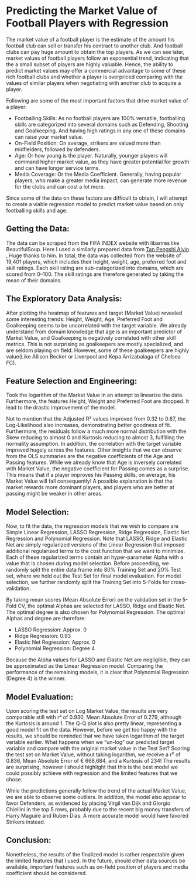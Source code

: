 # Predicting the Market Value of Football Players with Regression

The market value of a football player is the estimate of the amount his football club can sell or transfer his contract to another club. And football clubs can pay huge amount to obtain the top players. As we can see later, market values of football players follow an exponential trend, indicating that the a small subset of players are highly valuable. Hence, the ability to predict market values may offer a commercial advantage to some of these rich football clubs and whether a player is overpriced comparing with the values of similar players when negotiating with another club to acquire a player. 

Following are some of the most important factors that drive market value of a player:

* Footballing Skills: As no football players are 100% versatile, footballing skills are categorized into several domains such as Defending, Shooting and Goalkeeping. And having high ratings in any one of these domains can raise your market value.
* On-Field Position: On average, strikers are valued more than midfielders, followed by defenders.
* Age: Or how  young is the player. Naturally, younger players will command higher market value, as they have greater potential for growth and can have longer service terms.
* Media Coverage: Or the Media Coefficient. Generally, having popular players, who make a greater media impact, can generate more revenue for the clubs and can cost a lot more.

Since some of the data on these factors are difficult to obtain, I will attempt to create a viable regression model to predict market value based on only footballing skills and age.


## Getting the Data:

The data can be scraped from the FIFA INDEX website with libarires like BeautifulSoup. Here I used a similarly prepared data from <a href= 'https://github.com/tanpengshi/'> Tan Pengshi Alvin </a>, Huge thanks to him. In total, the data was collected from the website of 19,401 players, which includes their height, weight, age, preferred foot and skill ratings. Each skill rating are sub-categorized into domains, which are scored from 0–100. The skill ratings are therefore generated by taking the mean of their domains.

## The Exploratory Data Analysis:

After plotting the heatmap of features and target (Market Value) revealed some interesting trends: Height, Weight, Age, Preferred Foot and Goalkeeping seems to be uncorrelated with the target variable. We already understand from domain knowledge that age is an important predictor of Market Value, and Goalkeeping is negatively correlated with other skill metrics. This is not surprising as goalkeepers are mostly specialized, and are seldom playing on field. However, some of these goalkeepers are highly value(Like Allison Becker or Liverpool and Kepa Arrizabalaga of Chelsea FC). 

## Feature Selection and Engineering:

Took the logarithm of the Market Value in an attempt to linearize the data. Furthermore, the features Height, Weight and Preferred Foot are dropped. It lead to the drastic improvement of the model.

Not to mention that the Adjusted R² values improved from 0.32 to 0.67, the Log-Likelihood also increases, demonstrating better goodness of fit. Furthermore, the residuals follow a much more normal distribution with the Skew reducing to almost 0 and Kurtosis reducing to almost 3, fulfilling the normality assumption. In addition, the correlation with the target variable improved hugely across the features.
Other insights that we can observe from the OLS summaries are the negative coefficients of the Age and Passing features. While we already know that Age is inversely correlated with Market Value, the negative coefficient for Passing comes as a surprise. This means that if a player improves his Passing skills, on average, his Market Value will fall consequently! A possible explanation is that the market rewards more dominant players, and players who are better at passing might be weaker in other areas.

## Model Selection:

Now, to fit the data, the regression models that we wish to compare are Simple Linear Regression, LASSO Regression, Ridge Regression, Elastic Net Regression and Polynomial Regression. Note that LASSO, Ridge and Elastic Net are simply regularized versions of the Linear Regression that imposed additional regularized terms to the cost function that we want to minimize. Each of these regularized terms contain an hyper-parameter Alpha with a value that is chosen during model selection. Before proceeding, we randomly split the entire data frame into 80% Training Set and 20% Test set, where we hold out the Test Set for final model evaluation. For model selection, we further randomly split the Training Set into 5-Folds for cross-validation.

By taking mean scores (Mean Absolute Error) on the validation set in the 5-Fold CV, the optimal Alphas are selected for LASSO, Ridge and Elastic Net. The optimal degree is also chosen for Polynomial Regression. The optimal Alphas and degree are therefore:

* LASSO Regression: Approx. 0
* Ridge Regression: 0.93
* Elastic Net Regression: Approx. 0
* Polynomial Regression: Degree 4

Because the Alpha values for LASSO and Elastic Net are negligible, they can be approximated as the Linear Regression model. Comparing the performance of the remaining models, it is clear that Polynomial Regression (Degree 4) is the winner.


## Model Evaluation:

Upon scoring the test set on Log Market Value, the results are very comparable still with r² of 0.930, Mean Absolute Error of 0.279, although the Kurtosis is around 1. The Q-Q plot is also pretty linear, representing a good model fit on the data. However, before we get too happy with the results, we should be reminded that we have taken logarithm of the target variable earlier. What happens when we “un-log” our predicted target variable and compare with the original market value in the Test Set? Scoring the test set on Market Value, without taking logarithm, we receive a r² of 0.836, Mean Absolute Error of € 668,684, and a Kurtosis of 234! The results are surprising, however I should highlight that this is the best model we could possibly achieve with regression and the limited features that we chose.

While the predictions generally follow the trend of the actual Market Value, we are able to observe some outliers. In addition, the model also appear to favor Defenders, as evidenced by placing Virgil van Dijk and Giorgio Chiellini in the top 5 rows, probably due to the recent big money transfers of Harry Maguire and Ruben Dias. A more accurate model would have favored Strikers instead.


## Conclusion:

Nonetheless, the results of the finalized model is rather respectable given the limited features that I used. In the future, should other data sources be available, important features such as on-field position of players and media coefficient should be considered.

